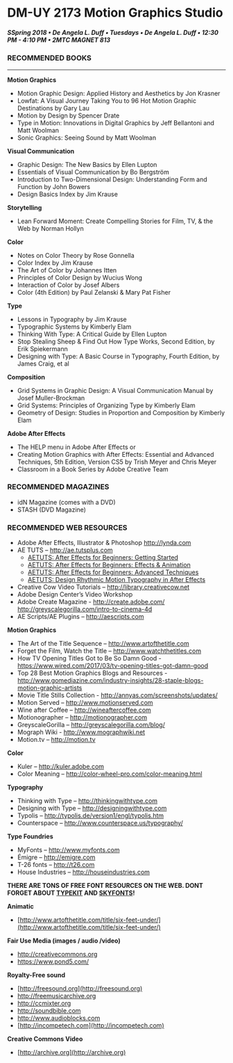 # DM-UY 2173 Motion Graphics Studio

##### SSpring 2018 • De Angela L. Duff • Tuesdays • De Angela L. Duff • 12:30 PM - 4:10 PM • 2MTC MAGNET 813

### RECOMMENDED BOOKS

---

**Motion Graphics**
* Motion Graphic Design: Applied History and Aesthetics by Jon Krasner
* Lowfat: A Visual Journey Taking You to 96 Hot Motion Graphic Destinations by Gary Lau
* Motion by Design by Spencer Drate
* Type in Motion: Innovations in Digital Graphics by Jeff Bellantoni and Matt Woolman
* Sonic Graphics: Seeing Sound by Matt Woolman

**Visual Communication**
* Graphic Design: The New Basics by Ellen Lupton
* Essentials of Visual Communication by Bo Bergström
* Introduction to Two-Dimensional Design: Understanding Form and Function by John Bowers
* Design Basics Index by Jim Krause

**Storytelling**
* Lean Forward Moment: Create Compelling Stories for Film, TV, & the Web by Norman Hollyn

**Color**
* Notes on Color Theory by Rose Gonnella
* Color Index by Jim Krause
* The Art of Color by Johannes Itten
* Principles of Color Design by Wucius Wong
* Interaction of Color by Josef Albers
* Color (4th Edition) by Paul Zelanski & Mary Pat Fisher

**Type**
* Lessons in Typography by Jim Krause
* Typographic Systems by Kimberly Elam
* Thinking With Type: A Critical Guide by Ellen Lupton
* Stop Stealing Sheep & Find Out How Type Works, Second Edition, by Erik Spiekermann
* Designing with Type: A Basic Course in Typography, Fourth Edition, by James Craig, et al

**Composition**
* Grid Systems in Graphic Design: A Visual Communication Manual by Josef Muller-Brockman
* Grid Systems: Principles of Organizing Type by Kimberly Elam
* Geometry of Design: Studies in Proportion and Composition by Kimberly Elam

**Adobe After Effects**
* The HELP menu in Adobe After Effects or
* Creating Motion Graphics with After Effects: Essential and Advanced Techniques, 5th Edition, Version CS5 by Trish Meyer and Chris Meyer
* Classroom in a Book Series by Adobe Creative Team

### RECOMMENDED MAGAZINES
* idN Magazine (comes with a DVD)
* STASH (DVD Magazine)


### RECOMMENDED WEB RESOURCES
* Adobe After Effects, Illustrator & Photoshop
http://lynda.com
* AE TUTS – http://ae.tutsplus.com
    * <a href="http://ae.tutsplus.com/tutorials/beginner-series/after-effects-for-beginners-getting-started/" target="_blank">AETUTS: After Effects for Beginners: Getting Started</a>
    * <a href="http://ae.tutsplus.com/tutorials/beginner-series/after-effects-for-beginners-effects-animation/" target="_blank">AETUTS: After Effects for Beginners: Effects & Animation</a>
    * <a href="http://ae.tutsplus.com/tutorials/beginner-series/after-effects-for-beginners-advanced-techniques/" target="_blank">AETUTS: After Effects for Beginners: Advanced Techniques</a>
    * <a href="http://ae.tutsplus.com/tutorials/motion-graphics/design-rhythmic-motion-typography-in-after-effects/" target="_blank">AETUTS: Design Rhythmic Motion Typography in After Effects</a>
* Creative Cow Video Tutorials – http://library.creativecow.net
* Adobe Design Center’s Video Workshop
* Adobe Create Magazine - http://create.adobe.com/
http://greyscalegorilla.com/intro-to-cinema-4d
* AE Scripts/AE Plugins – http://aescripts.com

**Motion Graphics**
* The Art of the Title Sequence – http://www.artofthetitle.com
* Forget the Film, Watch the Title – 
http://www.watchthetitles.com 
* How TV Opening Titles Got to Be So Damn Good - https://www.wired.com/2017/03/tv-opening-titles-got-damn-good
* Top 28 Best Motion Graphics Blogs and Resources - 
http://www.gomediazine.com/industry-insights/28-staple-blogs-motion-graphic-artists
* Movie Title Stills Collection - http://annyas.com/screenshots/updates/
* Motion Served – http://www.motionserved.com
* Wine after Coffee – http://wineaftercoffee.com
* Motionographer – http://motionographer.com 
* GreyscaleGorilla – http://greyscalegorilla.com/blog/ 
* Mograph Wiki - http://www.mographwiki.net
* Motion.tv – http://motion.tv

**Color**
* Kuler – http://kuler.adobe.com
* Color Meaning – http://color-wheel-pro.com/color-meaning.html

**Typography**
* Thinking with Type – http://thinkingwithtype.com
* Designing with Type – http://designingwithtype.com
* Typolis – http://typolis.de/version1/engl/typolis.htm
* Counterspace – http://www.counterspace.us/typography/

**Type Foundries**
* MyFonts – http://www.myfonts.com
* Émigre – http://emigre.com
* T-26 fonts – http://t26.com
* House Industries – http://houseindustries.com

**THERE ARE TONS OF FREE FONT RESOURCES ON THE WEB. DONT FORGET ABOUT [TYPEKIT](https://typekit.com) AND [SKYFONTS](http://skyfonts.com/)!** 

**Animatic**
  * [http://www.artofthetitle.com/title/six-feet-under/](http://www.artofthetitle.com/title/six-feet-under/)

**Fair Use Media (images / audio /video)**
  * http://creativecommons.org 
  * https://www.pond5.com/

**Royalty-Free sound** 
  * [http://freesound.org](http://freesound.org) 
  * http://freemusicarchive.org
  * http://ccmixter.org
  * http://soundbible.com
  * http://www.audioblocks.com
  * [http://incompetech.com](http://incompetech.com)

**Creative Commons Video**
  * [http://archive.org](http://archive.org)